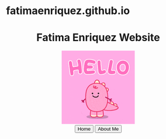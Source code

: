 # fatimaenriquez.github.io
<!DOCTYPE html> 
<html>
<head>
	<meta charset="UTF-8" />
	<meta name = "viewport" content = "width=device-width, initial-scale=1">
	<title> Fatima Enriquez Website </title>
<head>
<body>
	<header>
		<h1 class = "Main Header">Fatima Enriquez Website</h1>
	<img src = "hello.gif" >
	<!https://www.youtube.com/watch?v=iUC9Em3Sylw
	This html text code displays the buttons tab in the center of the screen.>
	<div class = "button"> 
		<button onclick="location.href='Fatima.html'">Home</button>
		<button onclick="location.href='about_me.html'">About Me</button>
	</div>

<paragraph> </paragraph>

</body>
<html>
